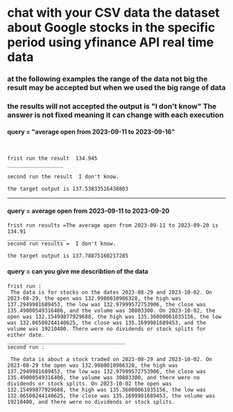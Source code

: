 # chat with your CSV data the dataset about Google stocks in the specific period using yfinance API  real time data 
### at the following examples the range of the data not big the result may be accepted but when we used the big range of data 
### the results will not accepted the output is  "I don't know" The answer is not fixed  meaning it can change with each execution
#### query = "average open from  2023-09-11 to 2023-09-16" 

```


frist run the result  134.945
__________________

second run the result  I don't know.

the target output is 137.53833516438803
```
_____________________________________________

#### query = average open from  2023-09-11 to 2023-09-20
```
frist run results =The average open from 2023-09-11 to 2023-09-20 is 134.91
___________________
second run results =  I don't know.

the target output is 137.78875160217285

```
#### query = can you give me describtion of the data 
```
frist run :
 The data is for stocks on the dates 2023-08-29 and 2023-10-02. On 2023-08-29, the open was 132.9980010986328, the high was 137.2949981689453, the low was 132.97999572753906, the close was 135.49000549316406, and the volume was 30803300. On 2023-10-02, the open was 132.15499877929688, the high was 135.36000061035156, the low was 132.06500244140625, the close was 135.1699981689453, and the volume was 19210400. There were no dividends or stock splits for either date.
______________________________________
second run :

 The data is about a stock traded on 2023-08-29 and 2023-10-02. On 2023-08-29 the open was 132.9980010986328, the high was 137.2949981689453, the low was 132.97999572753906, the close was 135.49000549316406, the volume was 30803300, and there were no dividends or stock splits. On 2023-10-02 the open was 132.15499877929688, the high was 135.36000061035156, the low was 132.06500244140625, the close was 135.1699981689453, the volume was 19210400, and there were no dividends or stock splits.
```

